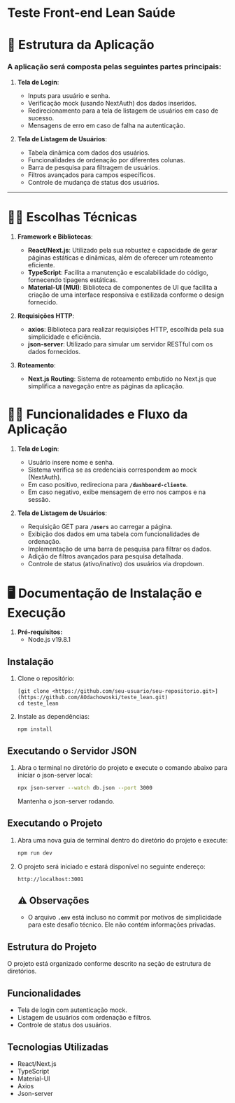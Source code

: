 # Teste Front-end Lean Saúde

# **👾** **Estrutura da Aplicação**

### A aplicação será composta pelas seguintes partes principais:

1. **Tela de Login**:
    - Inputs para usuário e senha.
    - Verificação mock (usando NextAuth) dos dados inseridos.
    - Redirecionamento para a tela de listagem de usuários em caso de sucesso.
    - Mensagens de erro em caso de falha na autenticação.
    
2. **Tela de Listagem de Usuários**:
    - Tabela dinâmica com dados dos usuários.
    - Funcionalidades de ordenação por diferentes colunas.
    - Barra de pesquisa para filtragem de usuários.
    - Filtros avançados para campos específicos.
    - Controle de mudança de status dos usuários.

---

# **👩‍💻** **Escolhas Técnicas**

1. **Framework e Bibliotecas**:
    - **React/Next.js**: Utilizado pela sua robustez e capacidade de gerar páginas estáticas e dinâmicas, além de oferecer um roteamento eficiente.
    - **TypeScript**: Facilita a manutenção e escalabilidade do código, fornecendo tipagens estáticas.
    - **Material-UI (MUI)**: Biblioteca de componentes de UI que facilita a criação de uma interface responsiva e estilizada conforme o design fornecido.
    
2. **Requisições HTTP**:
    - **axios**: Biblioteca para realizar requisições HTTP, escolhida pela sua simplicidade e eficiência.
    - **json-server**: Utilizado para simular um servidor RESTful com os dados fornecidos.
    
3. **Roteamento**:
    - **Next.js Routing**: Sistema de roteamento embutido no Next.js que simplifica a navegação entre as páginas da aplicação.
    

# **👩‍💻** **Funcionalidades e Fluxo da Aplicação**

1. **Tela de Login**:
    - Usuário insere nome e senha.
    - Sistema verifica se as credenciais correspondem ao mock (NextAuth).
    - Em caso positivo, redireciona para **`/dashboard-cliente`**.
    - Em caso negativo, exibe mensagem de erro nos campos e na sessão.
    
2. **Tela de Listagem de Usuários**:
    - Requisição GET para **`/users`** ao carregar a página.
    - Exibição dos dados em uma tabela com funcionalidades de ordenação.
    - Implementação de uma barra de pesquisa para filtrar os dados.
    - Adição de filtros avançados para pesquisa detalhada.
    - Controle de status (ativo/inativo) dos usuários via dropdown.
    

# **🖥 Documentação de Instalação e Execução**

1.  **Pré-requisitos:**
    - Node.js v19.8.1
    

## Instalação

1. Clone o repositório:
    
    ```
    [git clone <https://github.com/seu-usuario/seu-repositorio.git>](https://github.com/AOdachowoski/teste_lean.git)
    cd teste_lean
    ```
    
2. Instale as dependências:
    
    ```
    npm install
    ```
    

## **Executando o Servidor JSON**

1. Abra o terminal no diretório do projeto e execute o comando abaixo para iniciar o json-server local:
    
    ```bash
    npx json-server --watch db.json --port 3000
    ```
    
    Mantenha o json-server rodando.
    

## **Executando o Projeto**

1. Abra uma nova guia de terminal dentro do diretório do projeto e execute:
    
    ```bash
    npm run dev
    ```
    
2. O projeto será iniciado e estará disponível no seguinte endereço:
    
    ```arduino
    http://localhost:3001
    ```
    
    ## **⚠️ Observações**
    
    - O arquivo **`.env`** está incluso no commit por motivos de simplicidade para este desafio técnico. Ele não contém informações privadas.
    

## **Estrutura do Projeto**

O projeto está organizado conforme descrito na seção de estrutura de diretórios.

## **Funcionalidades**

- Tela de login com autenticação mock.
- Listagem de usuários com ordenação e filtros.
- Controle de status dos usuários.

## **Tecnologias Utilizadas**

- React/Next.js
- TypeScript
- Material-UI
- Axios
- Json-server
